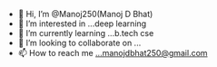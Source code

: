 - 👋 Hi, I’m @Manoj250(Manoj D Bhat)
- 👀 I’m interested in ...deep learning
- 🌱 I’m currently learning ...b.tech cse
- 💞️ I’m looking to collaborate on ...
- 📫 How to reach me ...manojdbhat250@gmail.com

<!---
Manoj250/Manoj250 is a ✨ special ✨ repository because its `README.md` (this file) appears on your GitHub profile.
You can click the Preview link to take a look at your changes.
--->
